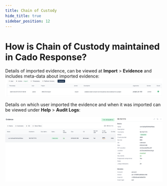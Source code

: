 ```yaml
---
title: Chain of Custody
hide_title: true
sidebar_position: 12
---
```


# How is Chain of Custody maintained in Cado Response?

Details of imported evidence, can be viewed at **Import** > **Evidence** and includes meta-data about imported evidence:
![Evidence](/img/coc_audit.png)

Details on which user imported the evidence and when it was imported can be viewed under **Help** > **Audit Logs**:

![Audit Logs](/img/coc_evidence.png)